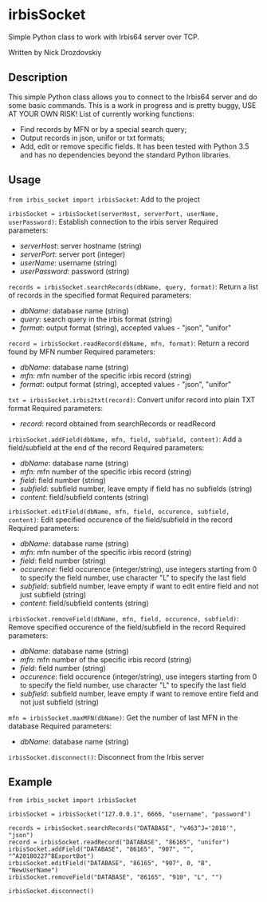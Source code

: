 # irbisSocket
Simple Python class to work with Irbis64 server over TCP.

Written by Nick Drozdovskiy


## Description
This simple Python class allows you to connect to the Irbis64 server and do some basic commands. This is a work in progress and is pretty buggy, USE AT YOUR OWN RISK!
List of currently working functions:
- Find records by MFN or by a special search query;
- Output records in json, unifor or txt formats;
- Add, edit or remove specific fields.
It has been tested with Python 3.5 and has no dependencies beyond the standard Python libraries.


## Usage

`from irbis_socket import irbisSocket`: Add to the project

`irbisSocket = irbisSocket(serverHost, serverPort, userName, userPassword)`: Establish connection to the irbis server
Required parameters:
- _serverHost_: server hostname (string)
- _serverPort_: server port (integer)
- _userName_: username (string)
- _userPassword_: password (string)

`records = irbisSocket.searchRecords(dbName, query, format)`: Return a list of records in the specified format
Required parameters:
- _dbName_: database name (string)
- _query_: search query in the irbis format (string)
- _format_: output format (string), accepted values - "json", "unifor"

`record = irbisSocket.readRecord(dbName, mfn, format)`: Return a record found by MFN number
Required parameters:
- _dbName_: database name (string)
- _mfn_: mfn number of the specific irbis record (string)
- _format_: output format (string), accepted values - "json", "unifor"

`txt = irbisSocket.irbis2txt(record)`: Convert unifor record into plain TXT format
Required parameters:
- _record_: record obtained from searchRecords or readRecord

`irbisSocket.addField(dbName, mfn, field, subfield, content)`: Add a field/subfield at the end of the record
Required parameters:
- _dbName_: database name (string)
- _mfn_: mfn number of the specific irbis record (string)
- _field_: field number (string)
- _subfield_: subfield number, leave empty if field has no subfields (string)
- _content_: field/subfield contents (string)

`irbisSocket.editField(dbName, mfn, field, occurence, subfield, content)`: Edit specified occurence of the field/subfield in the record
Required parameters:
- _dbName_: database name (string)
- _mfn_: mfn number of the specific irbis record (string)
- _field_: field number (string)
- _occurence_: field occurence (integer/string), use integers starting from 0 to specify the field number, use character "L" to specify the last field
- _subfield_: subfield number, leave empty if want to edit entire field and not just subfield (string)
- _content_: field/subfield contents (string)

`irbisSocket.removeField(dbName, mfn, field, occurence, subfield)`: Remove specified occurence of the field/subfield in the record
Required parameters:
- _dbName_: database name (string)
- _mfn_: mfn number of the specific irbis record (string)
- _field_: field number (string)
- _occurence_: field occurence (integer/string), use integers starting from 0 to specify the field number, use character "L" to specify the last field
- _subfield_: subfield number, leave empty if want to remove entire field and not just subfield (string)

`mfn = irbisSocket.maxMFN(dbName)`: Get the number of last MFN in the database
Required parameters:
- _dbName_: database name (string)

`irbisSocket.disconnect()`: Disconnect from the Irbis server


## Example
	from irbis_socket import irbisSocket
  
	irbisSocket = irbisSocket("127.0.0.1", 6666, "username", "password")
  
	records = irbisSocket.searchRecords("DATABASE", "v463^J='2018'", "json")
	record = irbisSocket.readRecord("DATABASE", "86165", "unifor")
	irbisSocket.addField("DATABASE", "86165", "907", "", "^A20180227^BExportBot")
	irbisSocket.editField("DATABASE", "86165", "907", 0, "B", "NewUserName")
	irbisSocket.removeField("DATABASE", "86165", "910", "L", "")
  
	irbisSocket.disconnect()
	
